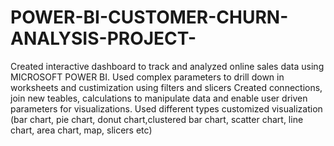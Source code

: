 # POWER-BI-CUSTOMER-CHURN-ANALYSIS-PROJECT-

Created interactive dashboard to track and analyzed online sales data using MICROSOFT POWER BI.
Used complex parameters to drill down in worksheets and custimization using filters and slicers
Created connections, join new teables, calculations to manipulate data and enable user driven parameters for visualizations.
Used different types customized visualization (bar chart, pie chart, donut chart,clustered bar chart, scatter chart, line chart, area chart, map, slicers etc)
